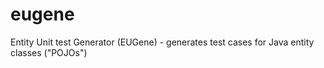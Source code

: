 # eugene
Entity Unit test Generator (EUGene) - generates test cases for Java entity classes ("POJOs")
